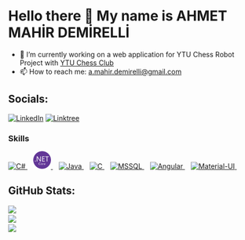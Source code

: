 Hello there 👋 My name is AHMET MAHİR DEMİRELLİ
============================

* 🔭 I’m currently working on a web application for YTU Chess Robot Project with [YTU Chess Club](https://github.com/YTU-Satranc-Kulubu)
* 📫 How to reach me: [a.mahir.demirelli@gmail.com](mailto:a.mahir.demirelli@gmail.com)

## Socials:
[![LinkedIn](https://img.shields.io/badge/LinkedIn-%230077B5.svg?logo=linkedin&logoColor=white)](https://www.linkedin.com/in/ahmet-mahir-demirelli) 
[![Linktree](https://img.shields.io/badge/Linktree-%230077B5.svg?logo=linktree&logoColor=green)](https://linktr.ee/ahmet.mahir.demirelli)

### Skills 
<p align="left">
<a href="https://docs.microsoft.com/en-us/dotnet/csharp/" target="_blank" rel="noreferrer">
    <img src="https://raw.githubusercontent.com/danielcranney/readme-generator/main/public/icons/skills/csharp-colored.svg" width="36" height="36" alt="C#" />
</a>&nbsp;&nbsp;
<a href="https://dotnet.microsoft.com/en-us/download/dotnet/8.0" target="_blank" rel="noreferrer">
    <img src="https://raw.githubusercontent.com/devicons/devicon/master/icons/dotnetcore/dotnetcore-original.svg" width="36" height="36" alt=".NET 8" />
</a>&nbsp;&nbsp;
<a href="https://www.java.com/" target="_blank" rel="noreferrer">
    <img src="https://cdn.jsdelivr.net/gh/devicons/devicon/icons/java/java-original.svg" width="36" height="36" alt="Java" />
</a>&nbsp;&nbsp;
<a href="https://en.wikipedia.org/wiki/C_(programming_language)" target="_blank" rel="noreferrer">
    <img src="https://raw.githubusercontent.com/danielcranney/readme-generator/main/public/icons/skills/c-colored.svg" width="36" height="36" alt="C" />
</a>&nbsp;&nbsp;
<a href="https://docs.microsoft.com/en-us/sql/" target="_blank" rel="noreferrer">
    <img src="https://img.icons8.com/color/48/000000/microsoft-sql-server.png" width="36" height="36" alt="MSSQL" />
</a>&nbsp;&nbsp;
<a href="https://angular.io/" target="_blank" rel="noreferrer">
    <img src="https://cdn.jsdelivr.net/gh/devicons/devicon/icons/angularjs/angularjs-original.svg" width="36" height="36" alt="Angular" />
</a>&nbsp;&nbsp;
<a href="https://mui.com/" target="_blank" rel="noreferrer">
    <img src="https://raw.githubusercontent.com/danielcranney/readme-generator/main/public/icons/skills/materialui-colored.svg" width="36" height="36" alt="Material-UI" />
</a>&nbsp;&nbsp;
</p>


## GitHub Stats:
![](https://github-readme-streak-stats.herokuapp.com/?user=Ahmet-MahirDEMIRELLI&theme=dark)<br/>
![](https://github-readme-stats.vercel.app/api?username=Ahmet-MahirDEMIRELLI&show_icons=true&locale=en&theme=dark)<br/>
![](https://github-readme-stats.vercel.app/api/top-langs/?username=Ahmet-MahirDEMIRELLI&theme=dark&include_all_commits=true&count_private=true&layout=compact)


<!--
**Ahmet-MahirDEMIRELLI/ahmet-mahirdemirelli** is a ✨ _special_ ✨ repository because its `README.md` (this file) appears on your GitHub profile.

Here are some ideas to get you started:

- 🔭 I’m currently working on ...
- 🌱 I’m currently learning ...
- 👯 I’m looking to collaborate on ...
- 🤔 I’m looking for help with ...
- 💬 Ask me about ...
- 📫 How to reach me: ...
- 😄 Pronouns: ...
- ⚡ Fun fact: ...
-->
